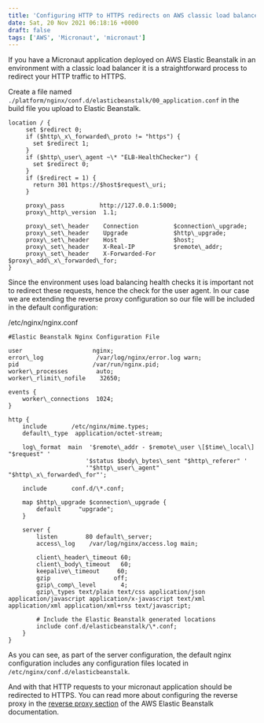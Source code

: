 ```yaml
---
title: 'Configuring HTTP to HTTPS redirects on AWS classic load balancer'
date: Sat, 20 Nov 2021 06:18:16 +0000
draft: false
tags: ['AWS', 'Micronaut', 'micronaut']
---
```


If you have a Micronaut application deployed on AWS Elastic Beanstalk in an environment with a classic load balancer it is a straightforward process to redirect your HTTP traffic to HTTPS.

Create a file named `./platform/nginx/conf.d/elasticbeanstalk/00_application.conf` in the build file you upload to Elastic Beanstalk.

```
location / {
     set $redirect 0;
     if ($http\_x\_forwarded\_proto != "https") {
       set $redirect 1;
     }
     if ($http\_user\_agent ~\* "ELB-HealthChecker") {
       set $redirect 0;
     }
     if ($redirect = 1) {
       return 301 https://$host$request\_uri;
     }

     proxy\_pass          http://127.0.0.1:5000;
     proxy\_http\_version  1.1;

     proxy\_set\_header    Connection          $connection\_upgrade;
     proxy\_set\_header    Upgrade             $http\_upgrade;
     proxy\_set\_header    Host                $host;
     proxy\_set\_header    X-Real-IP           $remote\_addr;
     proxy\_set\_header    X-Forwarded-For     $proxy\_add\_x\_forwarded\_for;
}
```

Since the environment uses load balancing health checks it is important not to redirect these requests, hence the check for the user agent. In our case we are extending the reverse proxy configuration so our file will be included in the default configuration:

/etc/nginx/nginx.conf

```
#Elastic Beanstalk Nginx Configuration File

user                    nginx;
error\_log               /var/log/nginx/error.log warn;
pid                     /var/run/nginx.pid;
worker\_processes        auto;
worker\_rlimit\_nofile    32650;

events {
    worker\_connections  1024;
}

http {
    include       /etc/nginx/mime.types;
    default\_type  application/octet-stream;

    log\_format  main  '$remote\_addr - $remote\_user \[$time\_local\] "$request" '
                      '$status $body\_bytes\_sent "$http\_referer" '
                      '"$http\_user\_agent" "$http\_x\_forwarded\_for"';

    include       conf.d/\*.conf;

    map $http\_upgrade $connection\_upgrade {
        default     "upgrade";
    }

    server {
        listen        80 default\_server;
        access\_log    /var/log/nginx/access.log main;

        client\_header\_timeout 60;
        client\_body\_timeout   60;
        keepalive\_timeout     60;
        gzip                  off;
        gzip\_comp\_level       4;
        gzip\_types text/plain text/css application/json application/javascript application/x-javascript text/xml application/xml application/xml+rss text/javascript;

        # Include the Elastic Beanstalk generated locations
        include conf.d/elasticbeanstalk/\*.conf;
    }
}
```

As you can see, as part of the server configuration, the default nginx configuration includes any configuration files located in `/etc/nginx/conf.d/elasticbeanstalk`.

And with that HTTP requests to your micronaut application should be redirected to HTTPS. You can read more about configuring the reverse proxy in the [reverse proxy section](https://docs.aws.amazon.com/elasticbeanstalk/latest/dg/java-se-nginx.html) of the AWS Elastic Beanstalk documentation.
